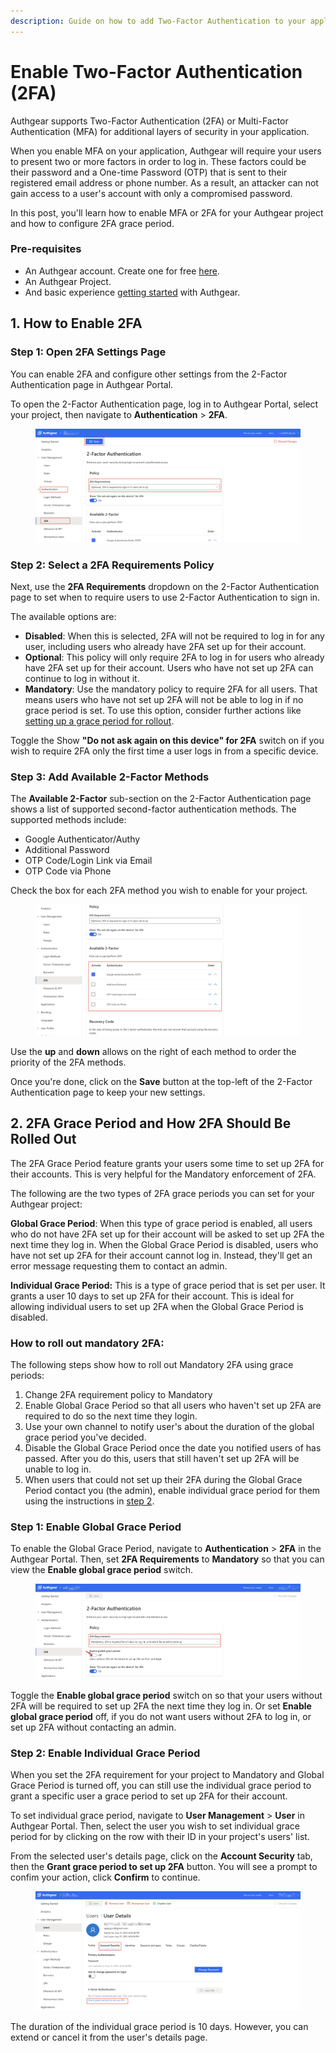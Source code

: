 ```yaml
---
description: Guide on how to add Two-Factor Authentication to your application.
---
```


# Enable Two-Factor Authentication (2FA)

Authgear supports Two-Factor Authentication (2FA) or Multi-Factor Authentication (MFA) for additional layers of security in your application.

When you enable MFA on your application, Authgear will require your users to present two or more factors in order to log in. These factors could be their password and a One-time Password (OTP) that is sent to their registered email address or phone number. As a result, an attacker can not gain access to a user's account with only a compromised password.

In this post, you'll learn how to enable MFA or 2FA for your Authgear project and how to configure 2FA grace period.

### Pre-requisites

* An Authgear account. Create one for free [here](https://www.authgear.com/).
* An Authgear Project.
* And basic experience [getting started](https://docs.authgear.com/get-started/start-building) with Authgear.

## 1. How to Enable 2FA

### Step 1: Open 2FA Settings Page

You can enable 2FA and configure other settings from the 2-Factor Authentication page in Authgear Portal.

To open the 2-Factor Authentication page, log in to Authgear Portal, select your project, then navigate to **Authentication** > **2FA**.

<figure><img src="../../.gitbook/assets/authgear-2fa.png" alt=""><figcaption></figcaption></figure>

### Step 2: Select a 2FA Requirements Policy

Next, use the **2FA Requirements** dropdown on the 2-Factor Authentication page to set when to require users to use 2-Factor Authentication to sign in.

The available options are:

* **Disabled**: When this is selected, 2FA will not be required to log in for any user, including users who already have 2FA set up for their account.
* **Optional**: This policy will only require 2FA to log in for users who already have 2FA set up for their account. Users who have not set up 2FA can continue to log in without it.
* **Mandatory**: Use the mandatory policy to require 2FA for all users. That means users who have not set up 2FA will not be able to log in if no grace period is set. To use this option, consider further actions like [setting up a grace period for rollout](enable-two-factor-authentication-2fa.md#id-2.-2fa-grace-period-and-how-2fa-should-be-rolled-out).

Toggle the Show **"Do not ask again on this device" for 2FA** switch on if you wish to require 2FA only the first time a user logs in from a specific device.

### Step 3: Add Available 2-Factor Methods

The **Available 2-Factor** sub-section on the 2-Factor Authentication page shows a list of supported second-factor authentication methods. The supported methods include:

* Google Authenticator/Authy
* Additional Password
* OTP Code/Login Link via Email
* OTP Code via Phone

Check the box for each 2FA method you wish to enable for your project.

<figure><img src="../../.gitbook/assets/authgear-2fa-methods.png" alt=""><figcaption></figcaption></figure>

Use the **up** and **down** allows on the right of each method to order the priority of the 2FA methods.

Once you're done, click on the **Save** button at the top-left of the 2-Factor Authentication page to keep your new settings.

## 2. 2FA Grace Period and How 2FA Should Be Rolled Out

The 2FA Grace Period feature grants your users some time to set up 2FA for their accounts. This is very helpful for the Mandatory enforcement of 2FA.

The following are the two types of 2FA grace periods you can set for your Authgear project:

**Global Grace Period**: When this type of grace period is enabled, all users who do not have 2FA set up for their account will be asked to set up 2FA the next time they log in. When the Global Grace Period is disabled, users who have not set up 2FA for their account cannot log in. Instead, they'll get an error message requesting them to contact an admin.

**Individual Grace Period:** This is a type of grace period that is set per user. It grants a user 10 days to set up 2FA for their account. This is ideal for allowing individual users to set up 2FA when the Global Grace Period is disabled.

### How to roll out mandatory 2FA:

The following steps show how to roll out Mandatory 2FA using grace periods:

1. Change 2FA requirement policy to Mandatory
2. Enable Global Grace Period so that all users who haven't set up 2FA are required to do so the next time they login.
3. Use your own channel to notify user's about the duration of the global grace period you've decided.
4. Disable the Global Grace Period once the date you notified users of has passed. After you do this, users that still haven't set up 2FA will be unable to log in.
5. When users that could not set up their 2FA during the Global Grace Period contact you (the admin), enable individual grace period for them using the instructions in [step 2](enable-two-factor-authentication-2fa.md#step-2-enable-individual-grace-period).

### Step 1: Enable Global Grace Period

To enable the Global Grace Period, navigate to **Authentication** > **2FA** in the Authgear Portal. Then, set **2FA Requirements** to **Mandatory** so that you can view the **Enable global grace period** switch.

<figure><img src="../../.gitbook/assets/authgear-2fa-grace.png" alt=""><figcaption></figcaption></figure>

Toggle the **Enable global grace period** switch on so that your users without 2FA will be required to set up 2FA the next time they log in. Or set **Enable global grace period** off, if you do not want users without 2FA to log in, or set up 2FA without contacting an admin.

### Step 2: Enable Individual Grace Period

When you set the 2FA requirement for your project to Mandatory and Global Grace Period is turned off, you can still use the individual grace period to grant a specific user a grace period to set up 2FA for their account.

To set individual grace period, navigate to **User Management** > **User** in Authgear Portal. Then, select the user you wish to set individual grace period for by clicking on the row with their ID in your project's users' list.

From the selected user's details page, click on the **Account Security** tab, then the **Grant grace period to set up 2FA** button. You will see a prompt to confim your action, click **Confirm** to continue.

<figure><img src="../../.gitbook/assets/authgear-2fa-individual-grace.png" alt=""><figcaption></figcaption></figure>

The duration of the individual grace period is 10 days. However, you can extend or cancel it from the user's details page.

